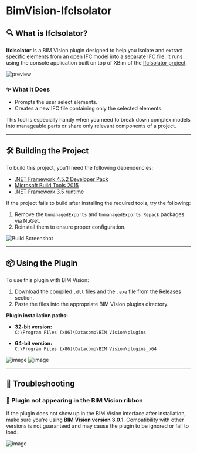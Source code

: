 # BimVision-IfcIsolator

## 🔍 What is IfcIsolator?

**IfcIsolator** is a BIM Vision plugin designed to help you isolate and extract specific elements from an open IFC model into a separate IFC file.
It runs using the console application built on top of XBim of the [IfcIsolator project](https://github.com/matheushsaba/IfcIsolator).

![preview](https://github.com/user-attachments/assets/d993106c-8551-4704-8aad-6f3d2f3fd141)

### ✨ What It Does

- Prompts the user select elements.
- Creates a new IFC file containing only the selected elements.

This tool is especially handy when you need to break down complex models into manageable parts or share only relevant components of a project.

---

## 🛠️ Building the Project

To build this project, you'll need the following dependencies:

- [.NET Framework 4.5.2 Developer Pack](https://dotnet.microsoft.com/en-us/download/dotnet-framework/net452)  
- [Microsoft Build Tools 2015](https://www.microsoft.com/en-us/download/details.aspx?id=48159)
- [.NET Framework 3.5 runtime](https://dotnet.microsoft.com/en-us/download/dotnet-framework/net35-sp1)
  
If the project fails to build after installing the required tools, try the following:

1. Remove the `UnmanagedExports` and `UnmanagedExports.Repack` packages via NuGet.
2. Reinstall them to ensure proper configuration.

![Build Screenshot](https://github.com/user-attachments/assets/13869e4b-a665-49da-b394-3e310299b653)

---

## 📦 Using the Plugin

To use this plugin with BIM Vision:

1. Download the compiled `.dll` files and the `.exe` file from the [Releases](https://github.com/matheushsaba/BIMVision-IfcIsolator/releases) section.
2. Paste the files into the appropriate BIM Vision plugins directory.

**Plugin installation paths:**

- **32-bit version:**  
  `C:\Program Files (x86)\Datacomp\BIM Vision\plugins`

- **64-bit version:**  
  `C:\Program Files (x86)\Datacomp\BIM Vision\plugins_x64`

![image](https://github.com/user-attachments/assets/3294050f-389d-4dfa-b52e-be48e37552f8)
![image](https://github.com/user-attachments/assets/a5c18a1b-f4cd-4ea8-aee8-7f0fb2ec8ca6)


---

## 🧩 Troubleshooting

### 🔹 Plugin not appearing in the BIM Vision ribbon

If the plugin does not show up in the BIM Vision interface after installation, make sure you're using **BIM Vision version 3.0.1**. Compatibility with other versions is not guaranteed and may cause the plugin to be ignored or fail to load.

![image](https://github.com/user-attachments/assets/ca2c58e3-f1fc-4eb5-8c22-e8050c7d3a27)

